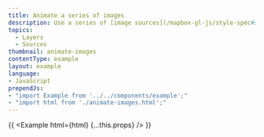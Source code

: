 ```yaml
---
title: Animate a series of images
description: Use a series of [image sources](/mapbox-gl-js/style-spec#sources-image) to create an animation.
topics:
  - Layers
  - Sources
thumbnail: animate-images
contentType: example
layout: example
language:
- JavaScript
prependJs:
- "import Example from '../../components/example';"
- "import html from './animate-images.html';"
---
```


{{ <Example html={html} {...this.props} /> }}
